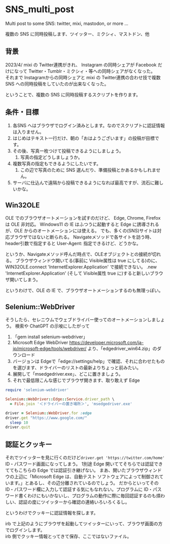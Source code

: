 # SNS_multi_post
Multi post to some SNS: twitter, mixi, mastodon, or more ...

複数の SNS に同時投稿します、ツイッター、ミクシィ、マストドン、他

## 背景
2023/4/ mixi の Twitter連携がきれ、
Instagram の同時シェアが Facebook だけになって Twitter・Tumblr・ミクシィ・等への同時シェアがなくなった。  
それまで Instagramからの同時シェアと mixi の Twitter連携の合わせ技で複数SNS への同時投稿をしていたのが出来なくなった。

ということで、複数の SNS に同時投稿するスクリプトを作ります。

## 条件・目標
1. 各SNS へはブラウザでログイン済みとします。なのでスクリプトに認証情報は入りません。
2. はじめはテキスト一行だけ、朝の「おはようございます」の投稿が目標です。
3. その後、写真一枚つけて投稿できるようにしましょう。
   1. 写真の指定どうしましょうか。
4. 複数写真の指定もできるようにしたいです。
   1. この辺で写真のために SNS 選んだり、準備投稿とかあるかもしれません。
5. サーバに仕込んで遠隔から投稿できるようになれば最高ですが、流石に難しいかな。

## Win32OLE
OLE でのブラウザオートメーションを試すのだけど、
Edge, Chrome, Firefox は OLE 非対応。
Windows11 の IE はふつうに起動すると Edge に誘導されるが、OLE からのオートメーションには使える。
でも、多くの(SNS)サイトは対応ブラウザではないと断られる。
Navigateメソッドで各サイトを訪う時、header引数で指定すると User-Agent: 指定できるけど、どうかな。

というか、Navigateメソッド呼んだ時点で、OLEオブジェクトとの接続が切れる。
ブラウザウィンドウ開いてる(事前に Visible属性は true にしてる)のに、WIN32OLE.connect 'InternetExplorer.Application' で接続できない。
.new 'InternetExplorer.Application' (そして Visible属性 true に)すると新しいブラウザ開いてしまう。

というわけで、OLE の IE で、ブラウザオートメーションするのも無理っぽい。

## Selenium::WebDriver
そうしたら、セレニウムでウェブドライバー使ってのオートメーションしましょう。
検索や ChatGPT の示唆にしたがって
1. 「gem install selenium-webdriver」
2. Microsoft Edge WebDriver
https://developer.microsoft.com/ja-jp/microsoft-edge/tools/webdriver/
より、「edgedriver_win64.zip」のダウンロード
  1. バージョンは Edgeで「edge://settings/help」で確認、それに合わせたものを選びます、ドライバーのリストの最新よりちょっと前みたい。
  2. 展開して「msedgedriver.exe」、どこに置きましょう。
3. それで最低限こんな感じでブラウザ開きます、取り敢えず Edge
```ruby
require 'selenium-webdriver'

Selenium::WebDriver::Edge::Service.driver_path \
  = File.join '＜ドライバーの置き場所＞', 'msedgedriver.exe'

driver = Selenium::WebDriver.for :edge
driver.get "https://www.google.com/"
  sleep 10
driver.quit
```
## 認証とクッキー
それでツイッターを見に行くのだけど```driver.get 'https://twitter.com/home'```
ID・パスワード画面になってしまう。
1別途 Edge 開いててそちらでは認証できててもこちらの Edge では認証引き継げない。
まあ、開いたブラウザウィンドウの上辺に「Microsoft Edge は、自動テスト ソフトウェアによって制御されています。」とあるし、その辺分離されているのでしょう。
だからといってその ID・パスワード欄に入力して認証する気にもなれない。プログラムに ID・パスワード書くわけにもいかないし、プログラムの動作に際に毎回認証するのも煩わしい、認証の度にツイッターから確認の連絡いろいろくるし。

というわけでクッキーに認証情報を探します。

irb で上記のようにブラウザを起動してツイッターにいって、ブラウザ画面の方でログインします。  
irb 側でクッキー情報とってきて保存、ここではないファイル。


